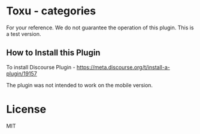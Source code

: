 # Toxu - categories

For your reference. We do not guarantee the operation of this plugin. This is a test version.

## How to Install this Plugin

To install Discourse Plugin - https://meta.discourse.org/t/install-a-plugin/19157

The plugin was not intended to work on the mobile version. 

# License

MIT
